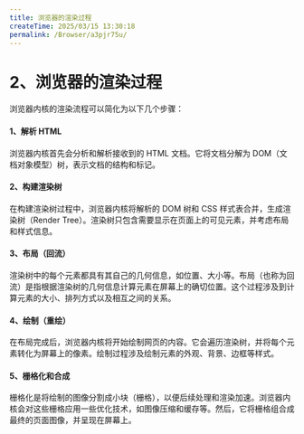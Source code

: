 ```yaml
---
title: 浏览器的渲染过程
createTime: 2025/03/15 13:30:18
permalink: /Browser/a3pjr75u/
---
```

# 2、浏览器的渲染过程

浏览器内核的渲染流程可以简化为以下几个步骤：

#### 1、解析 HTML

浏览器内核首先会分析和解析接收到的 HTML 文档。它将文档分解为 DOM（文档对象模型）树，表示文档的结构和标记。

#### 2、构建渲染树

在构建渲染树过程中，浏览器内核将解析的 DOM 树和 CSS 样式表合并，生成渲染树（Render Tree）。渲染树只包含需要显示在页面上的可见元素，并考虑布局和样式信息。

#### 3、布局（回流）

渲染树中的每个元素都具有其自己的几何信息，如位置、大小等。布局（也称为回流）是指根据渲染树的几何信息计算元素在屏幕上的确切位置。这个过程涉及到计算元素的大小、排列方式以及相互之间的关系。

#### 4、绘制（重绘）

在布局完成后，浏览器内核将开始绘制网页的内容。它会遍历渲染树，并将每个元素转化为屏幕上的像素。绘制过程涉及绘制元素的外观、背景、边框等样式。

#### 5、栅格化和合成

栅格化是将绘制的图像分割成小块（栅格），以便后续处理和渲染加速。浏览器内核会对这些栅格应用一些优化技术，如图像压缩和缓存等。然后，它将栅格组合成最终的页面图像，并呈现在屏幕上。
